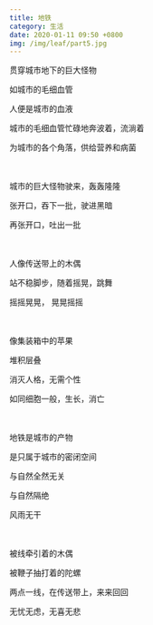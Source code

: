 ```yaml
---
title: 地铁
category: 生活
date: 2020-01-11 09:50 +0800
img: /img/leaf/part5.jpg
---
```

贯穿城市地下的巨大怪物

如城市的毛细血管

人便是城市的血液

城市的毛细血管忙碌地奔波着，流淌着

为城市的各个角落，供给营养和病菌

　

城市的巨大怪物驶来，轰轰隆隆

张开口，吞下一批，驶进黑暗

再张开口，吐出一批

　

人像传送带上的木偶

站不稳脚步，随着摇晃，跳舞

摇摇晃晃， 晃晃摇摇

　

像集装箱中的苹果

堆积层叠

消灭人格，无需个性

如同细胞一般，生长，消亡

　

地铁是城市的产物

是只属于城市的密闭空间

与自然全然无关

与自然隔绝

风雨无干

　

被线牵引着的木偶

被鞭子抽打着的陀螺

两点一线，在传送带上，来来回回

无忧无虑，无喜无悲
